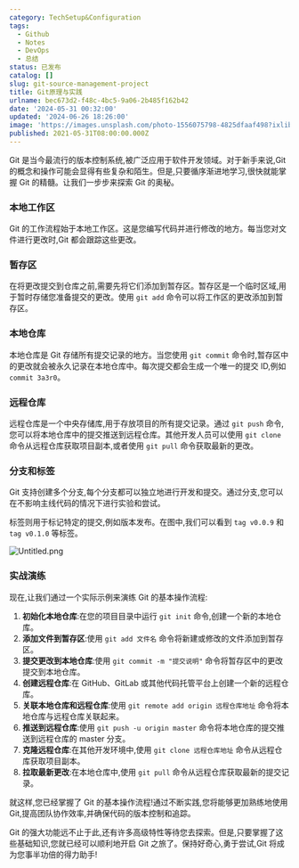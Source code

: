 ```yaml
---
category: TechSetup&Configuration
tags:
  - Github
  - Notes
  - DevOps
  - 总结
status: 已发布
catalog: []
slug: git-source-management-project
title: Git原理与实践
urlname: bec673d2-f48c-4bc5-9a06-2b485f162b42
date: '2024-05-31 00:32:00'
updated: '2024-06-26 18:26:00'
image: 'https://images.unsplash.com/photo-1556075798-4825dfaaf498?ixlib=rb-4.0.3&q=85&fm=jpg&crop=entropy&cs=srgb'
published: 2021-05-31T08:00:00.000Z
---
```


Git 是当今最流行的版本控制系统,被广泛应用于软件开发领域。对于新手来说,Git 的概念和操作可能会显得有些复杂和陌生。但是,只要循序渐进地学习,很快就能掌握 Git 的精髓。让我们一步步来探索 Git 的奥秘。


### 本地工作区


Git 的工作流程始于本地工作区。这是您编写代码并进行修改的地方。每当您对文件进行更改时,Git 都会跟踪这些更改。


### 暂存区


在将更改提交到仓库之前,需要先将它们添加到暂存区。暂存区是一个临时区域,用于暂时存储您准备提交的更改。使用 `git add` 命令可以将工作区的更改添加到暂存区。


### 本地仓库


本地仓库是 Git 存储所有提交记录的地方。当您使用 `git commit` 命令时,暂存区中的更改就会被永久记录在本地仓库中。每次提交都会生成一个唯一的提交 ID,例如 `commit 3a3r0`。


### 远程仓库


远程仓库是一个中央存储库,用于存放项目的所有提交记录。通过 `git push` 命令,您可以将本地仓库中的提交推送到远程仓库。其他开发人员可以使用 `git clone` 命令从远程仓库获取项目副本,或者使用 `git pull` 命令获取最新的更改。


### 分支和标签


Git 支持创建多个分支,每个分支都可以独立地进行开发和提交。通过分支,您可以在不影响主线代码的情况下进行实验和尝试。


标签则用于标记特定的提交,例如版本发布。在图中,我们可以看到 `tag v0.0.9` 和 `tag v0.1.0` 等标签。


![Untitled.png](https://prod-files-secure.s3.us-west-2.amazonaws.com/5d24fe63-e567-4804-86f9-9fdc62e13082/77b77e01-3aab-4add-bdbd-7f489727861d/Untitled.png?X-Amz-Algorithm=AWS4-HMAC-SHA256&X-Amz-Content-Sha256=UNSIGNED-PAYLOAD&X-Amz-Credential=ASIAZI2LB466WEUKAM5W%2F20250129%2Fus-west-2%2Fs3%2Faws4_request&X-Amz-Date=20250129T053535Z&X-Amz-Expires=3600&X-Amz-Security-Token=IQoJb3JpZ2luX2VjEHsaCXVzLXdlc3QtMiJHMEUCIDeX%2Bg0fxfyXrwpoUPFYMeOj0jmlxHfPCLBKBErIx4XGAiEAlejQXR7BrJokgr5fIfhVIodVuIFzT5iWi0TFkx9MoTAqiAQIhP%2F%2F%2F%2F%2F%2F%2F%2F%2F%2FARAAGgw2Mzc0MjMxODM4MDUiDOMIJvD7%2FJP%2F8qvxAyrcAwc0GJSSLaObryB6%2BOVEmZjIbLVEjkbbjDTgj%2F6tmuuqEb0Qj%2BXAzkX%2B3YVlLnD3y%2BuN%2BocDxmdf5PvA1nxuPQJrOFFPxdNh6bs94u1HqAaPLMaZxt48bor3YSoKB2ekHH%2BgTwywzUzLfAAGAQ0zrh8XcZpr9ZYzIH2lGxERQBv2kp12DaHQ3pFG89pckdHoJEXkzXp1gI4l73o%2BtmUQZBU5gWmWlfQINX5b%2ByvMJbzv7vpSFXStTgGQf7nNQzO7pnPOxMlwlRQZjieJMnZxhoNYbb8xhab7IigJl%2FtnE27h1NYEwirvcb2j3kr%2BKb05spuk7IePqzCABZHEgJhFSvi9Kev7D4FNm4J37wdx%2F0jehEPyP7kUQ3t9Pf6JNbbjtOidWiqyE3d3iEvHpFiBfxZiZ2eKIdTQ%2FPflCMxK71cWM%2BieRG6vuyR3fnvCnozdUSgiB41MgQwEa4j0%2B%2Bc9eIAYaD6ad46ITIChkV4efGA9CKFdq45dSaUXPsKwqC%2BlfBOCNwPQAocf7og8ajUSv20bQTV%2BBnHZghN5RIkEfK8XAec7K9ARN64j%2Bvby24NthkxxUXr7kfZkgYqo4%2BX2%2BGw%2BoKLwd2O4uB5rID%2BDBZVAgFG9KRSER7rJy0MQMIa75rwGOqUBpmO54iavb3VnYt7Sn%2BG3PRxLMYw%2FzvW9eOIY4z%2FVHOTkj6ANjpi85g%2BtFTIYjlakf8OZxRgx%2BjFIJOQ0f3Yybsfc%2FADlGr5TP5LeErcUKXi1YvOMCvfKYKQcUIeFU70V9odbW0QLAqeO7tuRdPIco2G%2B9y4LqWKLcMbDE4iFAx5TtEwxG9v3krZfXyWeoK72EX2hxsnzk%2FGkH5g%2Fo6BOOMoE17Yk&X-Amz-Signature=a6222c958c3f23737278a7c8b4d73172f8a9c1551f9f02899cf0da2f37e99309&X-Amz-SignedHeaders=host&x-id=GetObject)


### 实战演练


现在,让我们通过一个实际示例来演练 Git 的基本操作流程:

1. **初始化本地仓库**:在您的项目目录中运行 `git init` 命令,创建一个新的本地仓库。
2. **添加文件到暂存区**:使用 `git add 文件名` 命令将新建或修改的文件添加到暂存区。
3. **提交更改到本地仓库**:使用 `git commit -m "提交说明"` 命令将暂存区中的更改提交到本地仓库。
4. **创建远程仓库**:在 GitHub、GitLab 或其他代码托管平台上创建一个新的远程仓库。
5. **关联本地仓库和远程仓库**:使用 `git remote add origin 远程仓库地址` 命令将本地仓库与远程仓库关联起来。
6. **推送到远程仓库**:使用 `git push -u origin master` 命令将本地仓库的提交推送到远程仓库的 master 分支。
7. **克隆远程仓库**:在其他开发环境中,使用 `git clone 远程仓库地址` 命令从远程仓库获取项目副本。
8. **拉取最新更改**:在本地仓库中,使用 `git pull` 命令从远程仓库获取最新的提交记录。

就这样,您已经掌握了 Git 的基本操作流程!通过不断实践,您将能够更加熟练地使用 Git,提高团队协作效率,并确保代码的版本控制和追踪。


Git 的强大功能远不止于此,还有许多高级特性等待您去探索。但是,只要掌握了这些基础知识,您就已经可以顺利地开启 Git 之旅了。保持好奇心,勇于尝试,Git 将成为您事半功倍的得力助手!

